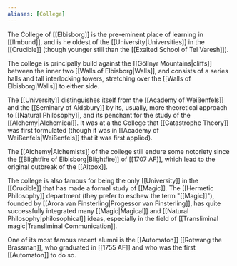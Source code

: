 ```yaml
---
aliases: [College]
---
```

The College of [[Elbisborg]] is the pre-eminent place of learning in [[Ilmbund]], and is he oldest of the [[University|Universities]] in the [[Crucible]] (though younger still than the [[Exalted School of Tel Varesh]]).

The college is principally build against the [[Göllnyr Mountains|cliffs]] between the inner two [[Walls of Elbisborg|Walls]], and consists of a series halls and tall interlocking towers, stretching over the [[Walls of Elbisborg|Walls]] to either side.

The [[University]] distinguishes itself from the [[Academy of Weißenfels]] and the [[Seminary of Aldsbury]] by its, usually, more theoretical approach to [[Natural Philosophy]], and its penchant for the study of the [[Alchemy|Alchemical]]. It was at a the College that [[Catastrophe Theory]] was first formulated (though it was in [[Academy of Weißenfels|Weißenfels]] that it was first applied).

The [[Alchemy|Alchemists]] of the college still endure some notoriety since the [[Blightfire of Elbisborg|Blightfire]] of [[1707 AF]], which lead to the original outbreak of the [[Altpox]]. 

The college is also famous for being the only [[University]] in the [[Crucible]] that has made a formal study of [[Magic]]. The [[Hermetic Philosophy]] department (they prefer to eschew the term "[[Magic]]"), founded by [[Arora van Finsterling|Progessor van Finsterling]], has quite successfully integrated many [[Magic|Magical]] and [[Natural Philosophy|philosophical]] ideas, especially in the field of [[Transliminal magic|Transliminal Communication]].

One of its most famous recent alumni is the [[Automaton]] [[Rotwang the Brassman]], who graduated in [[1755 AF]] and who was the first [[Automaton]] to do so.